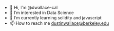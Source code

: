 - 👋 Hi, I’m @dwallace-cal
- 👀 I’m interested in Data Science
- 🌱 I’m currently learning solidity and javascript
- 📫 How to reach me dustinwallace@berkeley.edu

<!---
dwallace-cal/dwallace-cal is a ✨ special ✨ repository because its `README.md` (this file) appears on your GitHub profile.
You can click the Preview link to take a look at your changes.
--->
